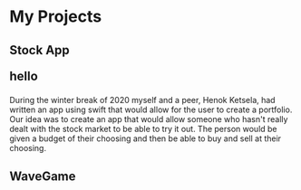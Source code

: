 # My Projects
## Stock App <p> hello</p>
During the winter break of 2020 myself and a peer, Henok Ketsela, had written an app using swift that would allow for the user to create a portfolio. Our idea was to create an app that would allow someone who hasn't really dealt with the stock market to be able to try it out. The person would be given a budget of their choosing and then be able to buy and sell at their choosing.

## WaveGame
